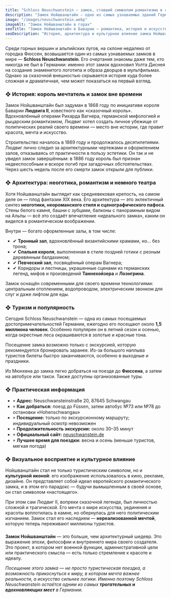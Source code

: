 ```yaml
---
title: "Schloss Neuschwanstein — замок, ставший символом романтизма в сердце Баварии"
description: "Замок Нойшванштайн — одно из самых узнаваемых зданий Германии, вдохновившее Диснея и олицетворяющее мечту короля Людвига II о красоте и искусстве."
image: "/images/neuschwanstein.webp"
imageAlt: "Замок Нойшванштайн в горах"
seoTitle: "Замок Нойшванштайн в Баварии — романтика, история и искусство"
seoDescription: "История, архитектура и культурное влияние замка Нойшванштайн в Баварии. Символ романтизма и один из самых посещаемых замков Германии."
---
```


Среди горных вершин и альпийских лугов, на склоне недалеко от городка Фюссен, возвышается один из самых узнаваемых замков в мире — **Schloss Neuschwanstein**. Его очертания знакомы даже тем, кто никогда не был в Германии: именно этот замок вдохновил Уолта Диснея на создание знаменитого логотипа и образа дворцов в мультфильмах. Однако за сказочной внешностью скрывается история куда более сложная и драматичная, чем может показаться на первый взгляд.

### ❖ История: король мечтатель и замок вне времени

Замок Нойшванштайн был задуман в 1868 году по инициативе короля Баварии **Людвига II**, известного как «сказочный король». Вдохновлённый операми Рихарда Вагнера, германской мифологией и рыцарским романтизмом, Людвиг хотел создать личное убежище от политических реалий своего времени — место вне истории, где правит красота, мечта и искусство.

Строительство началось в 1869 году и продолжалось десятилетиями. Людвиг лично следил за архитектурными чертежами и оформлением залов, отказываясь от практичности в пользу эстетики. Он так и не увидел замок завершённым: в 1886 году король был признан недееспособным и вскоре погиб при загадочных обстоятельствах. Через шесть недель после его смерти замок открыли для публики.

### ❖ Архитектура: неоготика, романтизм и немного театра

Хотя Нойшванштайн выглядит как средневековая крепость, на самом деле он — плод фантазии XIX века. Его архитектура — это эклектичный синтез **неоготики, неороманского стиля и сценографического пафоса**. Стены белого камня, башни с зубцами, балконы с панорамным видом на Альпы — всё это создаёт впечатление «идеального замка», каким он виделся в романтическом воображении.

Внутри — богато оформленные залы, в том числе:

- ✔ **Тронный зал**, вдохновлённый византийскими храмами, но... без трона;
- ✔ **Спальня короля**, выполненная в стиле поздней готики с резным деревянным балдахином;
- ✔ **Певческий зал**, посвящённый операм Вагнера;
- ✔ Коридоры и лестницы, украшенные сценами из германских легенд, мифов и произведений **Таннехойзера** и **Лоэнгрина**.

Замок оснащён современными для своего времени технологиями: центральным отоплением, водопроводом, электрическим звонком для слуг и даже лифтом для еды.

### ❖ Туризм и популярность

Сегодня Schloss Neuschwanstein — одна из самых посещаемых достопримечательностей Германии, ежегодно его посещают около **1,5 миллиона человек**. Особенно популярен он в летний сезон и осенью, когда окрестные леса окрашиваются в золотые и красные тона.

Посещение замка возможно только с экскурсией, которую рекомендуется бронировать заранее. Из-за большого наплыва туристов билеты быстро заканчиваются, особенно в выходные и праздники.

Из Мюнхена до замка легко добраться на поезде до **Фюссена**, а затем на автобусе или такси. Также доступны организованные туры.

### ❖ Практическая информация

- ⌖ **Адрес:** Neuschwansteinstraße 20, 87645 Schwangau  
- ⌖ **Как добраться:** поезд до Füssen, затем автобус №73 или №78 до остановки «Hohenschwangau»  
- ⌖ **Посещение:** только по экскурсионному маршруту; индивидуальный осмотр невозможен  
- ⌖ **Продолжительность экскурсии:** около 30–35 минут  
- ⌖ **Официальный сайт:** [neuschwanstein.de](https://www.neuschwanstein.de)  
- ⌖ **Лучшее время для поездки:** весна и осень (меньше туристов, мягкая погода)  

### ❖ Визуальное восприятие и культурное влияние

Нойшванштайн стал не только туристическим символом, но и **культурной иконой**: его изображение использовалось в кино, рекламе, дизайне. Он представляет собой идеал европейского романтического замка, и в этом его парадокс — будучи вымышленным в своей основе, он стал символом «настоящего».

При этом сам Людвиг II, вопреки сказочной легенде, был личностью сложной и трагической. Его мечта о мире искусства, уединения и красоты воплотилась в камне, но обернулась для него политическим изгнанием. Замок стал его наследием — **нереализованной мечтой**, которую теперь переживают миллионы туристов.

###

**Замок Нойшванштайн** — это больше, чем архитектурный шедевр. Это выражение эпохи, философии и внутреннего мира своего создателя. Это проект, в котором нет военной функции, административной цели или практического смысла — есть только стремление к красоте и идеалу.

_Посещение этого замка — не просто туристическая поездка, а возможность прикоснуться к миру, в котором мечта важнее реальности, а искусство сильнее логики. Именно поэтому Schloss Neuschwanstein остаётся одним из самых **трогательных и вдохновляющих мест** в Германии._
